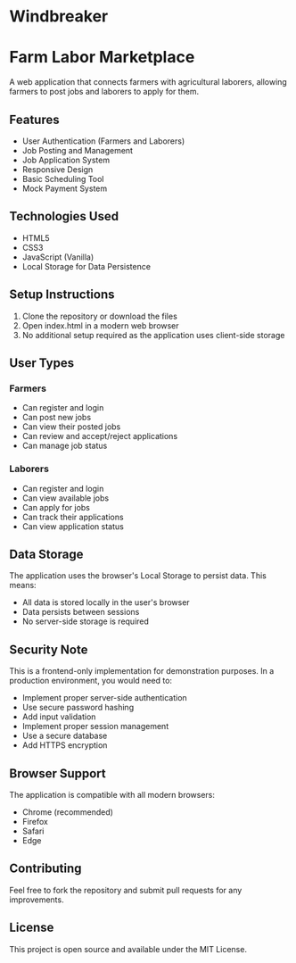 # Windbreaker
# Farm Labor Marketplace

A web application that connects farmers with agricultural laborers, allowing farmers to post jobs and laborers to apply for them.

## Features

- User Authentication (Farmers and Laborers)
- Job Posting and Management
- Job Application System
- Responsive Design
- Basic Scheduling Tool
- Mock Payment System

## Technologies Used

- HTML5
- CSS3
- JavaScript (Vanilla)
- Local Storage for Data Persistence

## Setup Instructions

1. Clone the repository or download the files
2. Open index.html in a modern web browser
3. No additional setup required as the application uses client-side storage

## User Types

### Farmers
- Can register and login
- Can post new jobs
- Can view their posted jobs
- Can review and accept/reject applications
- Can manage job status

### Laborers
- Can register and login
- Can view available jobs
- Can apply for jobs
- Can track their applications
- Can view application status

## Data Storage

The application uses the browser's Local Storage to persist data. This means:
- All data is stored locally in the user's browser
- Data persists between sessions
- No server-side storage is required

## Security Note

This is a frontend-only implementation for demonstration purposes. In a production environment, you would need to:
- Implement proper server-side authentication
- Use secure password hashing
- Add input validation
- Implement proper session management
- Use a secure database
- Add HTTPS encryption

## Browser Support

The application is compatible with all modern browsers:
- Chrome (recommended)
- Firefox
- Safari
- Edge

## Contributing

Feel free to fork the repository and submit pull requests for any improvements.

## License

This project is open source and available under the MIT License.
